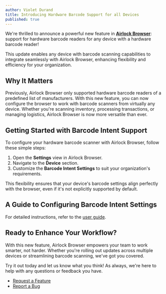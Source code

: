 ```yaml
---
author: Violet Durand
title: Introducing Hardware Barcode Support for all Devices
published: true
---
```


We're thrilled to announce a powerful new feature in **[Airlock Browser](https://outcoder.com/Products/AirlockBrowser/)**: 
support for hardware barcode readers for any device with a hardware barcode reader! 

This update enables any device with barcode scanning capabilities 
to integrate seamlessly with Airlock Browser, enhancing flexibility and efficiency for your organization.

## Why It Matters

Previously, Airlock Browser only supported hardware barcode readers of a predefined list of manufacturers. 
With this new feature, you can now configure the browser to work with barcode scanners from virtually any device. 
Whether you're scanning inventory, processing transactions, or managing logistics, 
Airlock Browser is now more versatile than ever.

## Getting Started with Barcode Intent Support

To configure your hardware barcode scanner with Airlock Browser, follow these simple steps:

1. Open the **Settings** view in Airlock Browser.
2. Navigate to the **Device** section.
3. Customize the **Barcode Intent Settings** to suit your organization's requirements.

This flexibility ensures that your device's barcode settings align perfectly with the browser, even if it's not explicitly supported by default.

## A Guide to Configuring Barcode Intent Settings

For detailed instructions, refer to the [user guide](https://outcoder.com/Products/AirlockBrowser/UserGuides/V2/#configuring-barcode-intent-settings).

## Ready to Enhance Your Workflow?

With this new feature, Airlock Browser empowers your team to work smarter, not harder. Whether you're rolling out updates across multiple devices or streamlining barcode scanning, we've got you covered.

Try it out today and let us know what you think! As always, we're here to help with any questions or feedback you have.

* [Request a Feature](https://github.com/orgs/OutcoderSoftware/discussions/8)
* [Report a Bug](https://github.com/OutcoderSoftware/AirlockBrowser/issues)